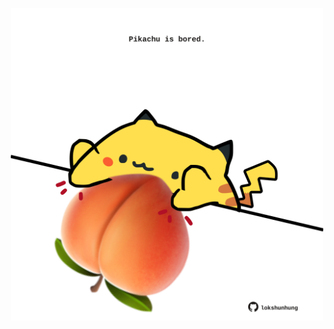 <!-- built at 23/05/2021, 05:19:15 UTC -->
<p align="center">
  <img width="500" height="500" src="./ReadmeImage.svg">
</p>

